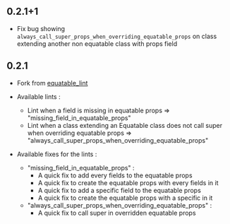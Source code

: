 ## 0.2.1+1

- Fix bug showing `always_call_super_props_when_overriding_equatable_props` on class extending another non equatable class with props field

## 0.2.1

- Fork from [equatable_lint](https://pub.dev/packages/equatable_lint)

- Available lints :
    - Lint when a field is missing in equatable props => "missing_field_in_equatable_props"
    - Lint when a class extending an Equatable class does not call super when overriding equatable props => "always_call_super_props_when_overriding_equatable_props"

- Available fixes for the lints :
    - "missing_field_in_equatable_props" :
        - A quick fix to add every fields to the equatable props
        - A quick fix to create the equatable props with every fields in it
        - A quick fix to add a specific field to the equatable props
        - A quick fix to create the equatable props with a specific in it
    - "always_call_super_props_when_overriding_equatable_props" :
        - A quick fix to call super in overridden equatable props